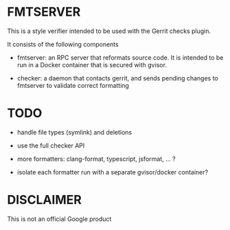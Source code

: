 

FMTSERVER
=========

This is a style verifier intended to be used with the Gerrit checks
plugin.

It consists of the following components

   * fmtserver: an RPC server that reformats source code. It is
     intended to be run in a Docker container that is secured with
     gvisor.

   * checker: a daemon that contacts gerrit, and sends pending changes
     to fmtserver to validate correct formatting


TODO
====

   * handle file types (symlink) and deletions

   * use the full checker API

   * more formatters: clang-format, typescript, jsformat, ... ?

   * isolate each formatter run with a separate gvisor/docker
     container?


DISCLAIMER
==========
This is not an official Google product
